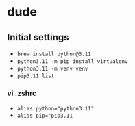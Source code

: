 # dude

## Initial settings

- `brew install python@3.11`
- `python3.11 -m pip install virtualenv`
- `python3.11 -m venv venv`
- `pip3.11 list`

### vi .zshrc

- `alias python="python3.11"`
- `alias pip="pip3.11`
